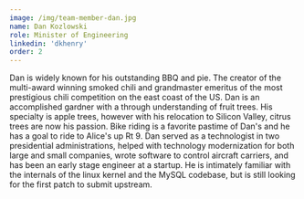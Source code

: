 ```yaml
---
image: /img/team-member-dan.jpg
name: Dan Kozlowski
role: Minister of Engineering
linkedin: 'dkhenry'
order: 2
---
```


Dan is widely known for his outstanding BBQ and pie. The creator of the multi-award winning smoked chili and grandmaster emeritus of the most prestigious chili competition on the east coast of the US. Dan is an accomplished gardner with a through understanding of fruit trees. His specialty is apple trees, however with his relocation to Silicon Valley, citrus trees are now his passion. Bike riding is a favorite pastime of Dan's and he has a goal to ride to Alice's up Rt 9. Dan served as a technologist in two presidential administrations, helped with technology modernization for both large and small companies, wrote software to control aircraft carriers, and has been an early stage engineer at a startup. He is intimately familiar with the internals of the linux kernel and the MySQL codebase, but is still looking for the first patch to submit upstream.
